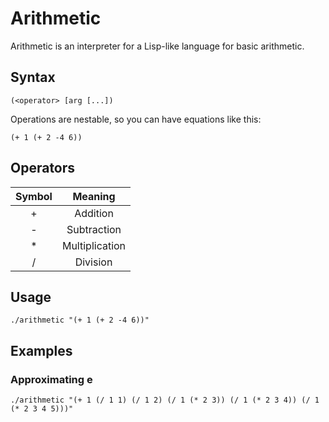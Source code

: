 # Arithmetic

Arithmetic is an interpreter for a Lisp-like language for basic arithmetic.

## Syntax

    (<operator> [arg [...])

Operations are nestable, so you can have equations like this:

    (+ 1 (+ 2 -4 6))

## Operators

|Symbol|   Meaning    |
|:----:|:------------:|
|  +   |   Addition   |
|  -   | Subtraction  |
|  *   |Multiplication|
|  /   |   Division   |

## Usage

    ./arithmetic "(+ 1 (+ 2 -4 6))"

## Examples

### Approximating e

    ./arithmetic "(+ 1 (/ 1 1) (/ 1 2) (/ 1 (* 2 3)) (/ 1 (* 2 3 4)) (/ 1 (* 2 3 4 5)))"

